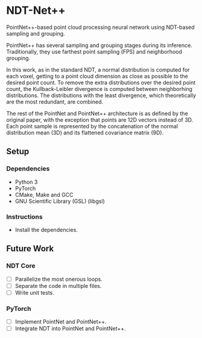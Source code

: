 # NDT-Net++
PointNet++-based point cloud processing neural network using NDT-based sampling and grouping.

PointNet++ has several sampling and grouping stages during its inference. Traditionally, they use farthest point sampling (FPS) and neighborhood grouping.

In this work, as in the standard NDT, a normal distribution is computed for each voxel, getting to a point cloud dimension as close as possible to the desired point count. To remove the extra distributions over the desired point count, the Kullback-Leibler divergence is computed between neighborhing distributions. The distributions with the least divergence, which theoretically are the most redundant, are combined.

The rest of the PointNet and PointNet++ architecture is as defined by the original paper, with the exception that points are 12D vectors instead of 3D. Each point sample is represented by the concatenation of the normal distribution mean (3D) and its flattened covariance matrix (9D).

## Setup

### Dependencies
- Python 3
- PyTorch
- CMake, Make and GCC
- GNU Scientific Library (GSL) (libgsl)

### Instructions
- Install the dependencies.

## Future Work
### NDT Core
- [ ] Parallelize the most onerous loops.
- [ ] Separate the code in multiple files.
- [ ] Write unit tests.
### PyTorch
- [ ] Implement PointNet and PointNet++.
- [ ] Integrate NDT into PointNet and PointNet++.
